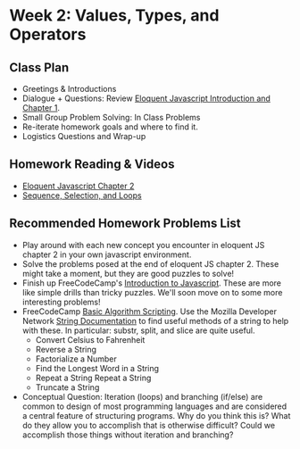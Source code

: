 # Week 2: Values, Types, and Operators

## Class Plan
* Greetings &amp; Introductions 
* Dialogue + Questions: Review [Eloquent Javascript Introduction and Chapter 1](https://eloquentjavascript.net/00_intro.html).
* Small Group Problem Solving: In Class Problems
* Re-iterate homework goals and where to find it. 
* Logistics Questions and Wrap-up

## Homework Reading & Videos
* [Eloquent Javascript Chapter 2](https://eloquentjavascript.net/02_program_structure.html)
* [Sequence, Selection, and Loops](https://www.youtube.com/watch?v=eSYeHlwDCNA)

## Recommended Homework Problems List
* Play around with each new concept you encounter in eloquent JS chapter 2 in your own javascript environment.
* Solve the problems posed at the end of eloquent JS chapter 2. These might take a moment, but they are good puzzles to solve!
* Finish up FreeCodeCamp's [Introduction to Javascript](https://learn.freecodecamp.org/javascript-algorithms-and-data-structures/basic-javascript). These are more like simple drills than tricky puzzles. We'll soon move on to some more interesting problems! 
* FreeCodeCamp [Basic Algorithm Scripting](https://learn.freecodecamp.org/javascript-algorithms-and-data-structures/basic-algorithm-scripting). Use the Mozilla Developer Network [String Documentation](https://developer.mozilla.org/en-US/docs/Web/JavaScript/Reference/Global_Objects/String) to find useful methods of a string to help with these. In particular: substr, split, and slice are quite useful.
	* Convert Celsius to Fahrenheit
	* Reverse a String
	* Factorialize a Number
	* Find the Longest Word in a String
	* Repeat a String Repeat a String
	* Truncate a String
* Conceptual Question: Iteration (loops) and branching (if/else) are common to design of most programming languages and are considered a central feature of structuring programs. Why do you think this is? What do they allow you to accomplish that is otherwise difficult? Could we accomplish those things without iteration and branching?
